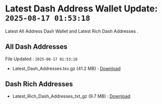 # Latest Dash Address Wallet Update: `2025-08-17 01:53:18`

Latest All Address Dash Wallet and Latest Rich Dash Addresses .

## All Dash Addresses

File Updated : `2025-08-17 01:53:18`

- Latest_Dash_Addresses.tsv.gz (41.2 MB) : [Download](https://github.com/Pymmdrza/Rich-Address-Wallet/releases/tag/Dash)

## Dash Rich Addresses

- Latest_Rich_Dash_Addresses_txt_gz (9.7 MB) : [Download](https://github.com/Pymmdrza/Rich-Address-Wallet/releases/tag/Dash)

